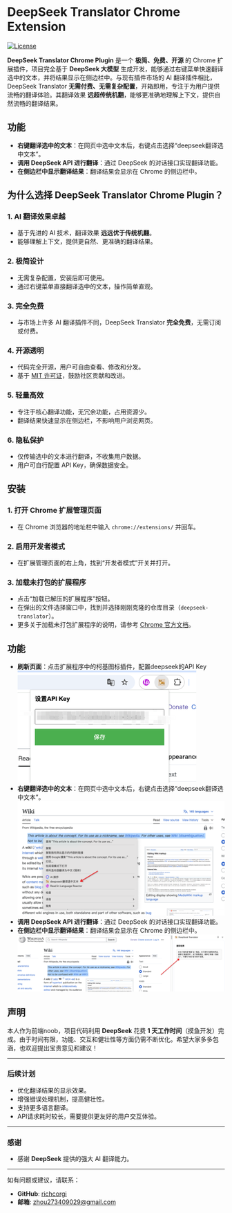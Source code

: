 # DeepSeek Translator Chrome Extension

[![License](https://img.shields.io/badge/License-MIT-blue.svg)](LICENSE)


**DeepSeek Translator Chrome Plugin** 是一个 **极简、免费、开源** 的 Chrome 扩展插件，项目完全基于 **DeepSeek 大模型** 生成开发，能够通过右键菜单快速翻译选中的文本，并将结果显示在侧边栏中。与现有插件市场的 AI 翻译插件相比，DeepSeek Translator **无需付费、无需复杂配置**，开箱即用，专注于为用户提供流畅的翻译体验。其翻译效果 **远超传统机翻**，能够更准确地理解上下文，提供自然流畅的翻译结果。
## 功能

- **右键翻译选中的文本**：在网页中选中文本后，右键点击选择“deepseek翻译选中文本”。
- **调用 DeepSeek API 进行翻译**：通过 DeepSeek 的对话接口实现翻译功能。
- **在侧边栏中显示翻译结果**：翻译结果会显示在 Chrome 的侧边栏中。

## 为什么选择 DeepSeek Translator Chrome Plugin？

### 1. **AI 翻译效果卓越**
- 基于先进的 AI 技术，翻译效果 **远远优于传统机翻**。
- 能够理解上下文，提供更自然、更准确的翻译结果。

### 2. **极简设计**
- 无需复杂配置，安装后即可使用。
- 通过右键菜单直接翻译选中的文本，操作简单直观。

### 3. **完全免费**
- 与市场上许多 AI 翻译插件不同，DeepSeek Translator **完全免费**，无需订阅或付费。

### 4. **开源透明**
- 代码完全开源，用户可自由查看、修改和分发。
- 基于 [MIT 许可证](LICENSE)，鼓励社区贡献和改进。

### 5. **轻量高效**
- 专注于核心翻译功能，无冗余功能，占用资源少。
- 翻译结果快速显示在侧边栏，不影响用户浏览网页。

### 6. **隐私保护**
- 仅传输选中的文本进行翻译，不收集用户数据。
- 用户可自行配置 API Key，确保数据安全。

## 安装


### 1. 打开 Chrome 扩展管理页面
- 在 Chrome 浏览器的地址栏中输入 `chrome://extensions/` 并回车。

### 2. 启用开发者模式
- 在扩展管理页面的右上角，找到“开发者模式”开关并打开。

### 3. 加载未打包的扩展程序
- 点击“加载已解压的扩展程序”按钮。
- 在弹出的文件选择窗口中，找到并选择刚刚克隆的仓库目录（`deepseek-translator`）。
- 更多关于加载未打包扩展程序的说明，请参考 [Chrome 官方文档](https://developer.chrome.com/docs/extensions/get-started/tutorial/hello-world?hl=zh-cn#load-unpacked)。

## 功能
- **刷新页面**：点击扩展程序中的柯基图标插件，配置deepseek的API Key
![img.png](img.png)
- **右键翻译选中的文本**：在网页中选中文本后，右键点击选择“deepseek翻译选中文本”。
![img_1.png](img_1.png)
- **调用 DeepSeek API 进行翻译**：通过 DeepSeek 的对话接口实现翻译功能。
- **在侧边栏中显示翻译结果**：翻译结果会显示在 Chrome 的侧边栏中。
![img_2.png](img_2.png)

## 声明

本人作为前端noob，项目代码利用 **DeepSeek** 花费 **1 天工作时间**（摸鱼开发）完成。由于时间有限，功能、交互和健壮性等方面仍需不断优化。希望大家多多包涵，也欢迎提出宝贵意见和建议！

---

### 后续计划
- 优化翻译结果的显示效果。
- 增强错误处理机制，提高健壮性。
- 支持更多语言翻译。
- API请求耗时较长，需要提供更友好的用户交互体验。

---

### 感谢
- 感谢 **DeepSeek** 提供的强大 AI 翻译能力。

---

如有问题或建议，请联系：
- **GitHub**: [richcorgi](https://github.com/richcorgi)
- **邮箱**: zhou273409029@gmail.com
